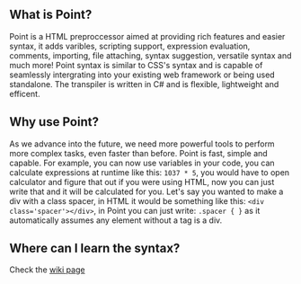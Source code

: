 ## What is Point?
Point is a HTML preproccessor aimed at providing rich features and easier syntax, it adds varibles, scripting support, expression evaluation, comments, importing, file attaching, syntax suggestion, versatile syntax and much more! Point syntax is similar to CSS's syntax and is capable of seamlessly intergrating into your existing web framework or being used standalone. The transpiler is written in C# and is flexible, lightweight and efficent.

## Why use Point?
As we advance into the future, we need more powerful tools to perform more complex tasks, even faster than before. Point is fast, simple and capable. For example, you can now use variables in your code, you can calculate expressions at runtime like this: `1037 * 5`, you would have to open calculator and figure that out if you were using HTML, now you can just write that and it will be calculated for you. Let's say you wanted to make a div with a class spacer, in HTML it would be something like this: `<div class='spacer'></div>`, in Point you can just write: `.spacer { }` as it automatically assumes any element without a tag is a div.

## Where can I learn the syntax?
Check the [wiki page](https://github.com/Melodi17/Point/wiki)
